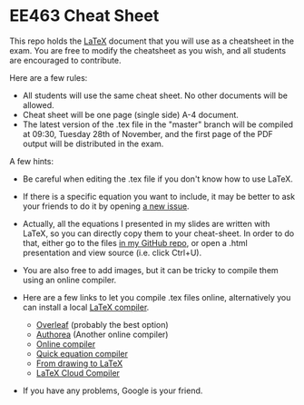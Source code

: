 # EE463 Cheat Sheet

This repo holds the [LaTeX](https://www.latex-project.org/) document that you will use as a cheatsheet in the exam.
You are free to modify the cheatsheet as you wish, and all students are encouraged to contribute. 

Here are a few rules:

- All students will use the same cheat sheet. No other documents will be allowed.
- Cheat sheet will be one page (single side) A-4 document.
- The latest version of the .tex file in the "master" branch will be compiled at 09:30, Tuesday 28th of November, and the first page of the PDF output will be distributed in the exam. 

A few hints:

- Be careful when editing the .tex file if you don't know how to use LaTeX.
- If there is a specific equation you want to include, it may be better to ask your friends to do it by opening [a new issue](https://github.com/odtu/ee463-cheatsheet/issues/new).
- Actually, all the equations I presented in my slides are written with LaTeX, so you can directly copy them to your cheat-sheet. In order to do that, either go to the files [in my GitHub repo](https://github.com/ozank/ozank.github.io/tree/master/presentations), or open a .html presentation and view source (i.e. click Ctrl+U).
- You are also free to add images, but it can be tricky to compile them using an online compiler.
- Here are a few links to let you compile .tex files online, alternatively you can install a local [LaTeX compiler](https://www.tug.org/begin.html).
    - [Overleaf](https://www.overleaf.com/) (probably the best option)
    - [Authorea](https://www.authorea.com/) (Another online compiler)
    - [Online compiler](http://manuels.github.io/texlive.js)
    - [Quick equation compiler](http://www.hostmath.com/)
    - [From drawing to LaTeX](http://detexify.kirelabs.org/classify.html)
    - [LaTeX Cloud Compiler](https://latexonline.cc/)

- If you have any problems, Google is your friend.

